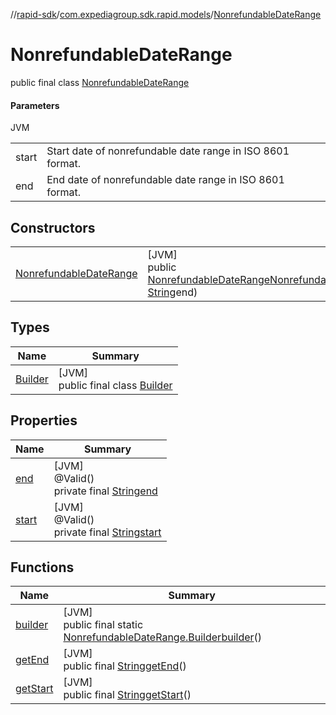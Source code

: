 //[rapid-sdk](../../../index.md)/[com.expediagroup.sdk.rapid.models](../index.md)/[NonrefundableDateRange](index.md)

# NonrefundableDateRange

public final class [NonrefundableDateRange](index.md)

#### Parameters

JVM

| | |
|---|---|
| start | Start date of nonrefundable date range in ISO 8601 format. |
| end | End date of nonrefundable date range in ISO 8601 format. |

## Constructors

| | |
|---|---|
| [NonrefundableDateRange](-nonrefundable-date-range.md) | [JVM]<br>public [NonrefundableDateRange](index.md)[NonrefundableDateRange](-nonrefundable-date-range.md)([String](https://docs.oracle.com/javase/8/docs/api/java/lang/String.html)start, [String](https://docs.oracle.com/javase/8/docs/api/java/lang/String.html)end) |

## Types

| Name | Summary |
|---|---|
| [Builder](-builder/index.md) | [JVM]<br>public final class [Builder](-builder/index.md) |

## Properties

| Name | Summary |
|---|---|
| [end](index.md#1315422968%2FProperties%2F700308213) | [JVM]<br>@Valid()<br>private final [String](https://docs.oracle.com/javase/8/docs/api/java/lang/String.html)[end](index.md#1315422968%2FProperties%2F700308213) |
| [start](index.md#-162682927%2FProperties%2F700308213) | [JVM]<br>@Valid()<br>private final [String](https://docs.oracle.com/javase/8/docs/api/java/lang/String.html)[start](index.md#-162682927%2FProperties%2F700308213) |

## Functions

| Name | Summary |
|---|---|
| [builder](builder.md) | [JVM]<br>public final static [NonrefundableDateRange.Builder](-builder/index.md)[builder](builder.md)() |
| [getEnd](get-end.md) | [JVM]<br>public final [String](https://docs.oracle.com/javase/8/docs/api/java/lang/String.html)[getEnd](get-end.md)() |
| [getStart](get-start.md) | [JVM]<br>public final [String](https://docs.oracle.com/javase/8/docs/api/java/lang/String.html)[getStart](get-start.md)() |
